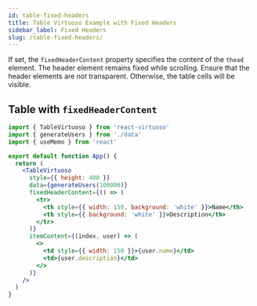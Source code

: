 ```yaml
---
id: table-fixed-headers
title: Table Virtuoso Example with Fixed Headers
sidebar_label: Fixed Headers
slug: /table-fixed-headers/
---
```


If set, the `fixedHeaderContent` property specifies the content of the `thead` element. The header element remains fixed while scrolling.
Ensure that the header elements are not transparent. Otherwise, the table cells will be visible.

## Table with `fixedHeaderContent`

```jsx live include-data
import { TableVirtuoso } from 'react-virtuoso'
import { generateUsers } from './data'
import { useMemo } from 'react'

export default function App() {
  return (
    <TableVirtuoso
      style={{ height: 400 }}
      data={generateUsers(100000)}
      fixedHeaderContent={() => (
        <tr>
          <th style={{ width: 150, background: 'white' }}>Name</th>
          <th style={{ background: 'white' }}>Description</th>
        </tr>
      )}
      itemContent={(index, user) => (
        <>
          <td style={{ width: 150 }}>{user.name}</td>
          <td>{user.description}</td>
        </>
      )}
    />
  )
}
```

